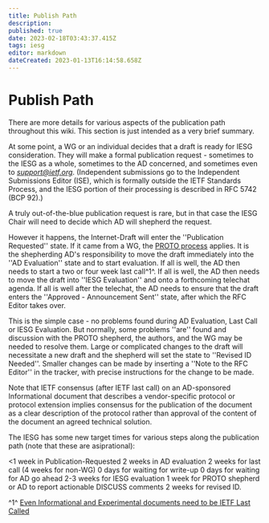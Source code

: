 ```yaml
---
title: Publish Path
description: 
published: true
date: 2023-02-18T03:43:37.415Z
tags: iesg
editor: markdown
dateCreated: 2023-01-13T16:14:58.658Z
---
```


# Publish Path
There are more details for various aspects of the publication path throughout this wiki. This section is just intended as a very brief summary.

At some point, a WG or an individual decides that a draft is ready for IESG consideration. They will make a formal publication request - sometimes to the IESG as a whole, sometimes to the AD concerned, and sometimes even to *support@ietf.org*. (Independent submissions go to the Independent Submissions Editor (ISE), which is formally outside the IETF Standards Process, and the IESG portion of their processing is described in RFC 5742 (BCP 92).)

A truly out-of-the-blue publication request is rare, but in that case the IESG Chair will need to decide which AD will shepherd the request.

However it happens, the Internet-Draft will enter the ''Publication Requested'' state. If it came from a WG, the [PROTO process](http://datatracker.ietf.org/doc/rfc4858/?include_text=1) applies. It is the shepherding AD's responsibility to move the draft immediately into the ''AD Evaluation'' state and to start evaluation. If all is well, the AD then needs to start a two or four week last call^1^. If all is well, the AD then needs to move the draft into ''IESG Evaluation'' and onto a forthcoming telechat agenda. If all is well after the telechat, the AD needs to ensure that the draft enters the ''Approved - Announcement Sent'' state, after which the RFC Editor takes over.

This is the simple case - no problems found during AD Evaluation, Last Call or IESG Evaluation. But normally, some problems ''are'' found and discussion with the PROTO shepherd, the authors, and the WG may be needed to resolve them. Large or complicated changes to the draft will necessitate a new draft and the shepherd will set the state to ''Revised ID Needed''. Smaller changes can be made by inserting a ''Note to the RFC Editor'' in the tracker, with precise instructions for the change to be made.

Note that IETF consensus (after IETF last call) on an AD-sponsored Informational document that describes a vendor-specific protocol or protocol extension implies consensus for the publication of the document as a clear description of the protocol rather than approval of the content of the document an agreed technical solution.

The IESG has some new target times for various steps along the publication path (note that these are asiprational):

 <1 week in Publication-Requested
 2 weeks in AD evaluation
 2 weeks for last call (4 weeks for non-WG)
 0 days for waiting for write-up
 0 days for waiting for AD go ahead
 2-3 weeks for IESG evaluation
 1 week for PROTO shepherd or AD to report actionable DISCUSS comments
 2 weeks for revised ID.


^1^ [Even Informational and Experimental documents need to be IETF Last Called]()